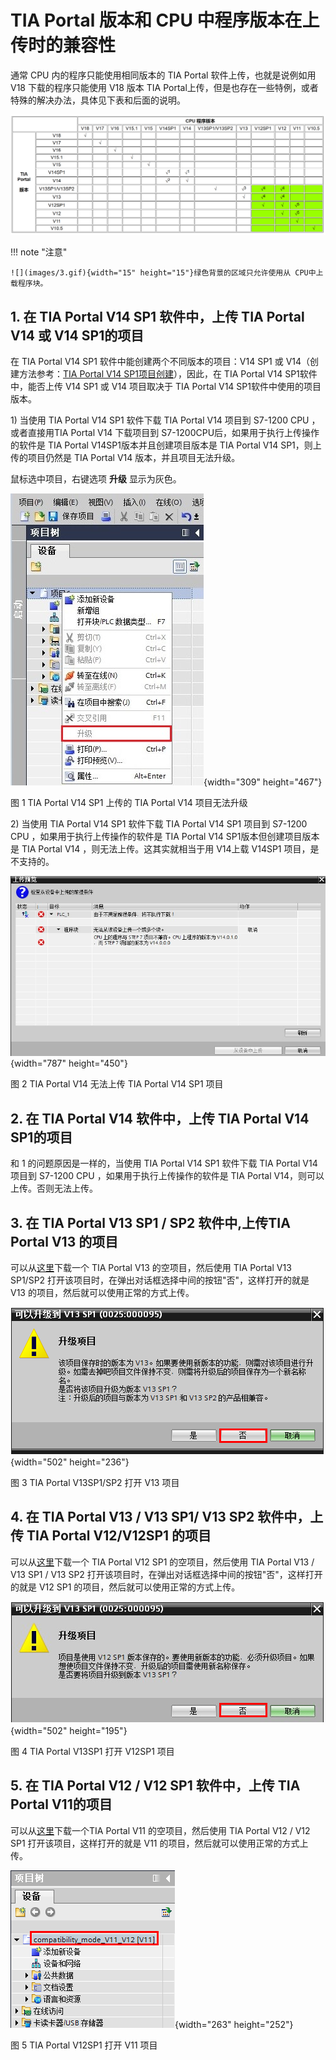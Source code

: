 # TIA Portal 版本和 CPU 中程序版本在上传时的兼容性

通常 CPU 内的程序只能使用相同版本的 TIA Portal 软件上传，也就是说例如用
V18 下载的程序只能使用 V18 版本 TIA Portal上传，但是也存在一些特例，或者特殊的解决办法，具体见下表和后面的说明。

![alt text](image.png)

!!! note "注意"

    ![](images/3.gif){width="15" height="15"}绿色背景的区域只允许使用从 CPU中上载程序块。

## 1. 在 TIA Portal V14 SP1 软件中，上传 TIA Portal V14 或 V14 SP1的项目

在 TIA Portal V14 SP1 软件中能创建两个不同版本的项目：V14 SP1 或
V14（创建方法参考：[TIA Portal V14 SP1项目创建](./01-New_Project.md#快速创建新项目)），因此，在 TIA Portal V14 SP1软件中，能否上传 V14 SP1 或 V14 项目取决于 TIA Portal V14 SP1软件中使用的项目版本。

1\) 当使用 TIA Portal V14 SP1 软件下载 TIA Portal V14 项目到 S7-1200 CPU
，或者直接用TIA Portal V14 下载项目到 S7-1200CPU后，如果用于执行上传操作的软件是 TIA Portal V14SP1版本并且创建项目版本是 TIA Portal V14 SP1，则上传的项目仍然是 TIA Portal V14 版本，并且项目无法升级。

鼠标选中项目，右键选项 **升级** 显示为灰色。

![](images/9-1.jpg){width="309" height="467"}

图 1 TIA Portal V14 SP1 上传的 TIA Portal V14 项目无法升级

2\) 当使用 TIA Portal V14 SP1 软件下载 TIA Portal V14 SP1 项目到 S7-1200
CPU ，如果用于执行上传操作的软件是 TIA Portal V14 SP1版本但创建项目版本是 TIA Portal V14 ，则无法上传。这其实就相当于用 V14上载 V14SP1 项目，是不支持的。

![](images/9-2.jpg){width="787" height="450"}

图 2 TIA Portal V14 无法上传 TIA Portal V14 SP1 项目

## 2. 在 TIA Portal V14 软件中，上传 TIA Portal V14 SP1的项目

和 1 的问题原因是一样的，当使用 TIA Portal V14 SP1 软件下载 TIA Portal
V14 项目到 S7-1200 CPU ，如果用于执行上传操作的软件是 TIA Portal V14，则可以上传。否则无法上传。

## 3. 在 TIA Portal V13 SP1 / SP2 软件中,上传TIA Portal V13 的项目

可以从[这里](File/82169157_compatibility_mode_v13_v13sp1.zip)下载一个
TIA Portal V13 的空项目，然后使用 TIA Portal V13 SP1/SP2
打开该项目时，在弹出对话框选择中间的按钮"否"，这样打开的就是 V13
的项目，然后就可以使用正常的方式上传。

![](images/9-3.png){width="502" height="236"}

图 3 TIA Portal V13SP1/SP2 打开 V13 项目

## 4. 在 TIA Portal V13 / V13 SP1/ V13 SP2 软件中，上传 TIA Portal V12/V12SP1 的项目

可以从[这里](File/82169157_compatibility_mode_v12_v13.zip)下载一个 TIA
Portal V12 SP1 的空项目，然后使用 TIA Portal V13 / V13 SP1 / V13 SP2
打开该项目时，在弹出对话框选择中间的按钮"否"，这样打开的就是 V12 SP1
的项目，然后就可以使用正常的方式上传。

![](images/9-4.png){width="502" height="195"}

图 4 TIA Portal V13SP1 打开 V12SP1 项目

## 5. 在 TIA Portal V12 / V12 SP1 软件中，上传 TIA Portal V11的项目

可以从[这里](File/66027369_compatibility_mode_v11_v12.zip)下载一个TIA
Portal V11 的空项目，然后使用 TIA Portal V12 / V12 SP1
打开该项目，这样打开的就是 V11 的项目，然后就可以使用正常的方式上传。

![](images/9-5.png){width="263" height="252"}

图 5 TIA Portal V12SP1 打开 V11 项目

